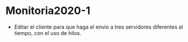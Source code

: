 # Monitoria2020-1



* Editar el cliente para que haga el envio a tres servidores diferentes al tiempo, con el uso de hilos.
